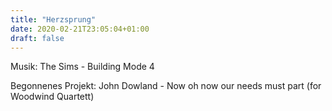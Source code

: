 ```yaml
---
title: "Herzsprung"
date: 2020-02-21T23:05:04+01:00
draft: false
---
```


Musik: The Sims - Building Mode 4

Begonnenes Projekt: John Dowland  - Now oh now our needs must part (for Woodwind Quartett)
 
